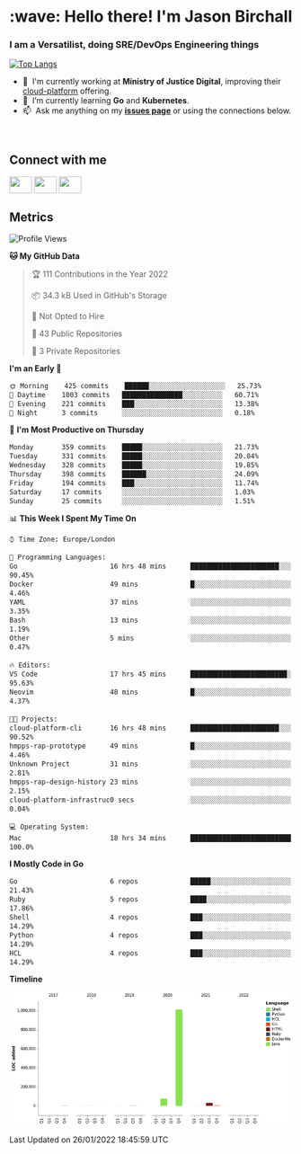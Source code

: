 <h1 align="left" id="jason-title">:wave: Hello there! I'm Jason Birchall</h1>
<h3 align="left">I am a Versatilist, doing SRE/DevOps Engineering things</h3>

[![Top Langs](https://github-readme-stats.vercel.app/api?username=jasonBirchall&show_icons=true&count_private=true&include_all_commits=true&theme=gruvbox)](https://github.com/anuraghazra/github-readme-stats)

- :office: &nbsp;I'm currently working at **Ministry of Justice Digital**, improving their [cloud-platform](https://github.com/ministryofjustice/cloud-platform) offering.
- :seedling: &nbsp;I’m currently learning **Go** and **Kubernetes**.
- :mailbox: &nbsp;Ask me anything on my **[issues page]** or using the connections below.


<br>

<h2>Connect with me</h2>
<p>
<a href="https://twitter.com/jsonBirchall" target="blank"><img align="center" src="https://cdn.jsdelivr.net/npm/simple-icons@3.0.1/icons/twitter.svg" alt="" height="30" width="40" /></a>
<a href="https://keybase.io/json0" target="blank"><img align="center" src="https://cdn.jsdelivr.net/npm/simple-icons@3.0.1/icons/keybase.svg" alt="" height="30" width="40" /></a>
<a href="https://www.reddit.com/user/kakorate" target="blank"><img align="center" src="https://cdn.jsdelivr.net/npm/simple-icons@3.0.1/icons/reddit.svg" alt="" height="30" width="40" /></a>
</p>

<h2>Metrics</h2>

<!--START_SECTION:waka-->
![Profile Views](http://img.shields.io/badge/Profile%20Views-9-blue)

**🐱 My GitHub Data** 

> 🏆 111 Contributions in the Year 2022
 > 
> 📦 34.3 kB Used in GitHub's Storage 
 > 
> 🚫 Not Opted to Hire
 > 
> 📜 43 Public Repositories 
 > 
> 🔑 3 Private Repositories  
 > 
**I'm an Early 🐤** 

```text
🌞 Morning    425 commits    ██████░░░░░░░░░░░░░░░░░░░   25.73% 
🌆 Daytime    1003 commits   ███████████████░░░░░░░░░░   60.71% 
🌃 Evening    221 commits    ███░░░░░░░░░░░░░░░░░░░░░░   13.38% 
🌙 Night      3 commits      ░░░░░░░░░░░░░░░░░░░░░░░░░   0.18%

```
📅 **I'm Most Productive on Thursday** 

```text
Monday       359 commits    █████░░░░░░░░░░░░░░░░░░░░   21.73% 
Tuesday      331 commits    █████░░░░░░░░░░░░░░░░░░░░   20.04% 
Wednesday    328 commits    █████░░░░░░░░░░░░░░░░░░░░   19.85% 
Thursday     398 commits    ██████░░░░░░░░░░░░░░░░░░░   24.09% 
Friday       194 commits    ███░░░░░░░░░░░░░░░░░░░░░░   11.74% 
Saturday     17 commits     ░░░░░░░░░░░░░░░░░░░░░░░░░   1.03% 
Sunday       25 commits     ░░░░░░░░░░░░░░░░░░░░░░░░░   1.51%

```


📊 **This Week I Spent My Time On** 

```text
⌚︎ Time Zone: Europe/London

💬 Programming Languages: 
Go                       16 hrs 48 mins      ██████████████████████░░░   90.45% 
Docker                   49 mins             █░░░░░░░░░░░░░░░░░░░░░░░░   4.46% 
YAML                     37 mins             ░░░░░░░░░░░░░░░░░░░░░░░░░   3.35% 
Bash                     13 mins             ░░░░░░░░░░░░░░░░░░░░░░░░░   1.19% 
Other                    5 mins              ░░░░░░░░░░░░░░░░░░░░░░░░░   0.47%

🔥 Editors: 
VS Code                  17 hrs 45 mins      ████████████████████████░   95.63% 
Neovim                   48 mins             █░░░░░░░░░░░░░░░░░░░░░░░░   4.37%

🐱‍💻 Projects: 
cloud-platform-cli       16 hrs 48 mins      ██████████████████████░░░   90.52% 
hmpps-rap-prototype      49 mins             █░░░░░░░░░░░░░░░░░░░░░░░░   4.46% 
Unknown Project          31 mins             ░░░░░░░░░░░░░░░░░░░░░░░░░   2.81% 
hmpps-rap-design-history 23 mins             ░░░░░░░░░░░░░░░░░░░░░░░░░   2.15% 
cloud-platform-infrastruc0 secs              ░░░░░░░░░░░░░░░░░░░░░░░░░   0.04%

💻 Operating System: 
Mac                      18 hrs 34 mins      █████████████████████████   100.0%

```

**I Mostly Code in Go** 

```text
Go                       6 repos             █████░░░░░░░░░░░░░░░░░░░░   21.43% 
Ruby                     5 repos             ████░░░░░░░░░░░░░░░░░░░░░   17.86% 
Shell                    4 repos             ███░░░░░░░░░░░░░░░░░░░░░░   14.29% 
Python                   4 repos             ███░░░░░░░░░░░░░░░░░░░░░░   14.29% 
HCL                      4 repos             ███░░░░░░░░░░░░░░░░░░░░░░   14.29%

```


**Timeline**

![Chart not found](https://raw.githubusercontent.com/jasonBirchall/jasonBirchall/main/charts/bar_graph.png) 


 Last Updated on 26/01/2022 18:45:59 UTC
<!--END_SECTION:waka-->

<!-- links -->

[issues page]: https://github.com/jasonBirchall/jasonBirchall/issues "jasonBirchall/issues"
